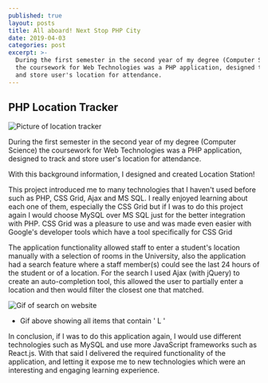 ```yaml
---
published: true
layout: posts
title: All aboard! Next Stop PHP City
date: 2019-04-03
categories: post
excerpt: >-
  During the first semester in the second year of my degree (Computer Science)
  the coursework for Web Technologies was a PHP application, designed to track
  and store user's location for attendance.
---
```


## PHP Location Tracker

![Picture of location tracker]({{site.baseurl}}/img/LocationStation.png)

During the first semester in the second year of my degree (Computer Science) the coursework for Web Technologies was a PHP application, designed to track and store user's location for attendance.

With this background information, I designed and created Location Station!

This project introduced me to many technologies that I haven't used before such as PHP, CSS Grid, Ajax and MS SQL. I really enjoyed learning about each one of them, especially the CSS Grid but if I was to do this project again I would choose MySQL over MS SQL just for the better integration with PHP. CSS Grid was a pleasure to use and was made even easier with Google's developer tools which have a tool specifically for CSS Grid

The application functionality allowed staff to enter a student's location manually with a selection of rooms in the University, also the application had a search feature where a staff member(s) could see the last 24 hours of the student or of a location.
For the search I used Ajax (with jQuery) to create an auto-completion tool, this allowed the user to partially enter a location and then would filter the closest one that matched.

![Gif of search on website]({{site.baseurl}}/img/LocationStation.gif)
* Gif above showing all items that contain ' L ' 


In conclusion, if I was to do this application again, I would use different technologies such as MySQL and use more JavaScript frameworks such as React.js. With that said I delivered the required functionality of the application, and letting it expose me to new technologies which were an interesting and engaging learning experience.
